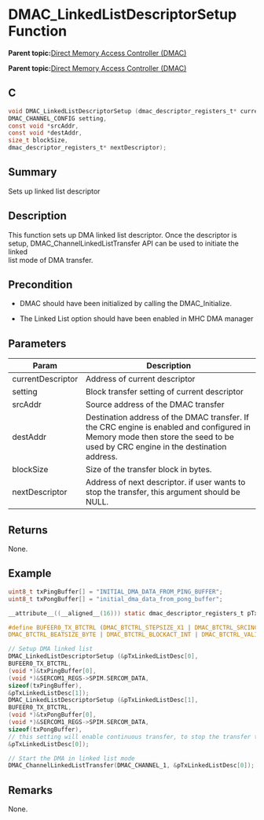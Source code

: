 # DMAC\_LinkedListDescriptorSetup Function

**Parent topic:**[Direct Memory Access Controller \(DMAC\)](GUID-BC288F92-E404-40EC-B68F-833F6E346C3F.md)

**Parent topic:**[Direct Memory Access Controller \(DMAC\)](GUID-725BAB37-D872-43F1-818D-6350B9533DF3.md)

## C

```c
void DMAC_LinkedListDescriptorSetup (dmac_descriptor_registers_t* currentDescriptor,
DMAC_CHANNEL_CONFIG setting,
const void *srcAddr,
const void *destAddr,
size_t blockSize,
dmac_descriptor_registers_t* nextDescriptor);
```

## Summary

Sets up linked list descriptor

## Description

This function sets up DMA linked list descriptor. Once the descriptor is<br />setup, DMAC\_ChannelLinkedListTransfer API can be used to initiate the linked<br />list mode of DMA transfer.

## Precondition

-   DMAC should have been initialized by calling the DMAC\_Initialize.

-   The Linked List option should have been enabled in MHC DMA manager


## Parameters

|Param|Description|
|-----|-----------|
|currentDescriptor|Address of current descriptor|
|setting|Block transfer setting of current descriptor|
|srcAddr|Source address of the DMAC transfer|
|destAddr|Destination address of the DMAC transfer. If the CRC engine is enabled and configured in Memory mode then store the seed to be used by CRC engine in the destination address.|
|blockSize|Size of the transfer block in bytes.|
|nextDescriptor|Address of next descriptor. if user wants to stop the transfer, this argument should be NULL.|

## Returns

None.

## Example

```c
uint8_t txPingBuffer[] = "INITIAL_DMA_DATA_FROM_PING_BUFFER";
uint8_t txPongBuffer[] = "initial_dma_data_from_pong_buffer";

__attribute__((__aligned__(16))) static dmac_descriptor_registers_t pTxLinkedListDesc[2];

#define BUFEER0_TX_BTCTRL (DMAC_BTCTRL_STEPSIZE_X1 | DMAC_BTCTRL_SRCINC_Msk | \
DMAC_BTCTRL_BEATSIZE_BYTE | DMAC_BTCTRL_BLOCKACT_INT | DMAC_BTCTRL_VALID_Msk)

// Setup DMA linked list
DMAC_LinkedListDescriptorSetup (&pTxLinkedListDesc[0],
BUFEER0_TX_BTCTRL,
(void *)&txPingBuffer[0],
(void *)&SERCOM1_REGS->SPIM.SERCOM_DATA,
sizeof(txPingBuffer),
&pTxLinkedListDesc[1]);
DMAC_LinkedListDescriptorSetup (&pTxLinkedListDesc[1],
BUFEER0_TX_BTCTRL,
(void *)&txPongBuffer[0],
(void *)&SERCOM1_REGS->SPIM.SERCOM_DATA,
sizeof(txPongBuffer),
// this setting will enable continuous transfer, to stop the transfer this argument should be NULL.
&pTxLinkedListDesc[0]);

// Start the DMA in linked list mode
DMAC_ChannelLinkedListTransfer(DMAC_CHANNEL_1, &pTxLinkedListDesc[0]);
```

## Remarks

None.

